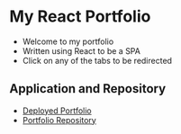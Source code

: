 # My React Portfolio
- Welcome to my portfolio
- Written using React to be a SPA
- Click on any of the tabs to be redirected

## Application and Repository
- [Deployed Portfolio](https://steveb29.github.io/react-portfolio/)
- [Portfolio Repository](https://github.com/SteveB29/react-portfolio)
